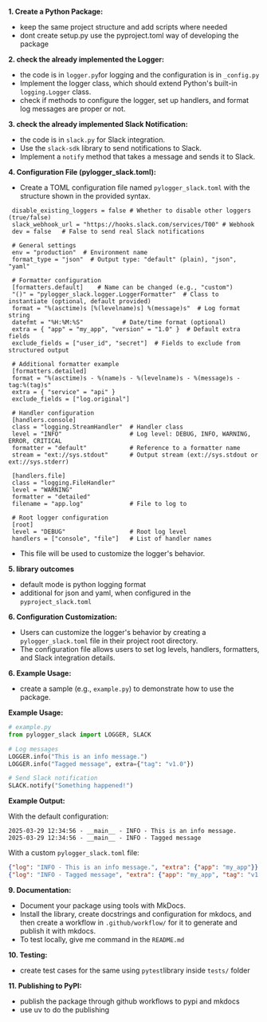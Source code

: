 **1. Create a Python Package:**
   - keep the same project structure and add scripts where needed
   - dont create setup.py use the pyproject.toml way of developing the package

**2. check the already implemented the Logger:**
   - the code is in `logger.py`for logging and the configuration is in `_config.py`
   - Implement the logger class, which should extend Python's built-in `logging.Logger` class.
   - check if methods to configure the logger, set up handlers, and format log messages are proper or not.

**3. check the already implemented Slack Notification:**
   - the code is in `slack.py` for Slack integration.
   - Use the `slack-sdk` library to send notifications to Slack.
   - Implement a `notify` method that takes a message and sends it to Slack.

**4. Configuration File (pylogger_slack.toml):**
   - Create a TOML configuration file named `pylogger_slack.toml` with the structure shown in the provided syntax.
   ```
    disable_existing_loggers = false # Whether to disable other loggers (true/false)
    slack_webhook_url = "https://hooks.slack.com/services/T00" # Webhook
    dev = false   # False to send real Slack notifications

    # General settings
    env = "production"  # Environment name
    format_type = "json"  # Output type: "default" (plain), "json", "yaml"

    # Formatter configuration
    [formatters.default]    # Name can be changed (e.g., "custom")
    "()" = "pylogger_slack.logger.LoggerFormatter"  # Class to instantiate (optional, default provided)
    format = "%(asctime)s [%(levelname)s] %(message)s"  # Log format string
    datefmt = "%H:%M:%S"           # Date/time format (optional)
    extra = { "app" = "my_app", "version" = "1.0" }  # Default extra fields
    exclude_fields = ["user_id", "secret"]  # Fields to exclude from structured output

    # Additional formatter example
    [formatters.detailed]
    format = "%(asctime)s - %(name)s - %(levelname)s - %(message)s - tag:%(tag)s"
    extra = { "service" = "api" }
    exclude_fields = ["log.original"]

    # Handler configuration
    [handlers.console]
    class = "logging.StreamHandler"  # Handler class
    level = "INFO"                   # Log level: DEBUG, INFO, WARNING, ERROR, CRITICAL
    formatter = "default"            # Reference to a formatter name
    stream = "ext://sys.stdout"      # Output stream (ext://sys.stdout or ext://sys.stderr)

    [handlers.file]
    class = "logging.FileHandler"
    level = "WARNING"
    formatter = "detailed"
    filename = "app.log"             # File to log to

    # Root logger configuration
    [root]
    level = "DEBUG"                  # Root log level
    handlers = ["console", "file"]   # List of handler names
   ```
   - This file will be used to customize the logger's behavior.

**5. library outcomes**
  - default mode is python logging format
  - additional for json and yaml, when configured in the `pyproject_slack.toml`

**6. Configuration Customization:**
   - Users can customize the logger's behavior by creating a `pylogger_slack.toml` file in their project root directory.
   - The configuration file allows users to set log levels, handlers, formatters, and Slack integration details.

**6. Example Usage:**
   - create a sample (e.g., `example.py`) to demonstrate how to use the package.

**Example Usage:**
```python
# example.py
from pylogger_slack import LOGGER, SLACK

# Log messages
LOGGER.info("This is an info message.")
LOGGER.info("Tagged message", extra={"tag": "v1.0"})

# Send Slack notification
SLACK.notify("Something happened!")
```
**Example Output:**

With the default configuration:
```
2025-03-29 12:34:56 - __main__ - INFO - This is an info message.
2025-03-29 12:34:56 - __main__ - INFO - Tagged message
```

With a custom `pylogger_slack.toml` file:
```json
{"log": "INFO - This is an info message.", "extra": {"app": "my_app"}}
{"log": "INFO - Tagged message", "extra": {"app": "my_app", "tag": "v1.0"}}
```

**9. Documentation:**
   - Document your package using tools with MkDocs.
   - Install the library, create docstrings and configuration for mkdocs, and then create a workflow in `.github/workflow/` for it to generate and publish it with mkdocs.
   - To test locally, give me command in the `README.md`

**10. Testing:**
   - create test cases for the same using `pytest`library inside `tests/` folder

**11. Publishing to PyPI:**
   - publish the package through github workflows to pypi and mkdocs
   - use uv to do the publishing
